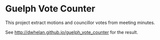 Guelph Vote Counter
===================
This project extract motions and councillor votes from meeting minutes.

See http://dwhelan.github.io/guelph_vote_counter for the result.
